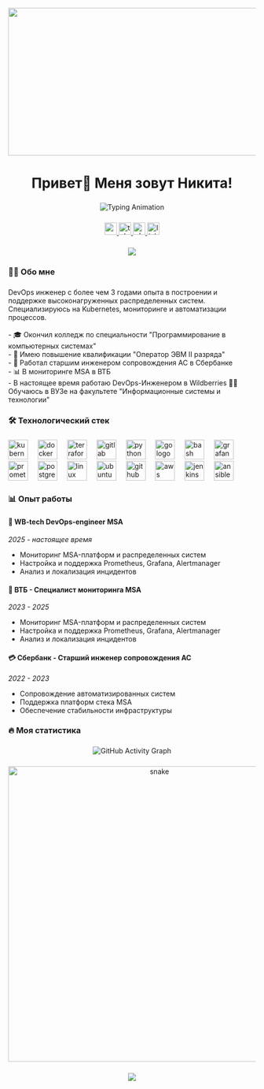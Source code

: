 <br clear="both">

<div align="center">
  <img height="300" width="600" src="https://raw.githubusercontent.com/abhisheknaiidu/abhisheknaiidu/master/code.gif"  />
</div>

###

<h1 align="center">Привет👋 Меня зовут Никита!</h1>

###

<div align="center">
  <img src="https://readme-typing-svg.herokuapp.com/?font=Roboto+Mono&size=24&duration=3000&color=00FF00&center=true&vCenter=true&width=500&lines=DevOps+Engineer;SRE+Specialist;Kubernetes+Expert;Monitoring+Guru" alt="Typing Animation" />
</div>

###

<div align="center">
  <a href="mailto:morozov.nikitosss.2003@gmail.com" target="_blank">
    <img src="https://img.shields.io/static/v1?message=Gmail&logo=gmail&label=&color=D14836&logoColor=white&labelColor=&style=for-the-badge" height="25" alt="gmail logo"  />
  </a>
  <a href="http://t.me/Foxeggg" target="_blank">
    <img src="https://img.shields.io/static/v1?message=Telegram&logo=telegram&label=&color=2CA5E0&logoColor=white&labelColor=&style=for-the-badge" height="25" alt="telegram logo"  />
  </a>
  <a href="tel:+79372108862" target="_blank">
    <img src="https://custom-icon-badges.demolab.com/badge/Phone-25D366?style=for-the-badge&logo=phone&logoColor=white" height="25" alt="phone logo"  />
  </a>
  <a href="https://www.linkedin.com/in/your-profile" target="_blank">
    <img src="https://img.shields.io/static/v1?message=LinkedIn&logo=linkedin&label=&color=0077B5&logoColor=white&labelColor=&style=for-the-badge" height="25" alt="linkedin logo"  />
  </a>
</div>

###

<div align="center">
  <img src="https://visitor-badge.laobi.icu/badge?page_id=Foxeggg.Foxeggg&"  />
</div>

###

<h3 align="left">👨‍💻 Обо мне</h3>

###

<p align="left">DevOps инженер с более чем 3 годами опыта в построении и поддержке высоконагруженных распределенных систем. Специализируюсь на Kubernetes, мониторинге и автоматизации процессов.<br><br>- 🎓 Окончил колледж по специальности "Программирование в компьютерных системах"<br>- 🔧 Имею повышение квалификации "Оператор ЭВМ II разряда"<br>- 💼 Работал старшим инженером сопровождения АС в Сбербанке<br>- 📊 В мониторинге MSA в ВТБ<br>- В настоящее время работаю DevOps-Инженером в Wildberries 👨‍🎓 Обучаюсь в ВУЗе на факультете "Информационные системы и технологии"</p>

###

<h3 align="left">🛠 Технологический стек</h3>

###

<div align="left">
  <img src="https://cdn.jsdelivr.net/gh/devicons/devicon/icons/kubernetes/kubernetes-plain.svg" height="40" alt="kubernetes logo"  />
  <img width="12" />
  <img src="https://cdn.jsdelivr.net/gh/devicons/devicon/icons/docker/docker-original.svg" height="40" alt="docker logo"  />
  <img width="12" />
  <img src="https://cdn.jsdelivr.net/gh/devicons/devicon/icons/terraform/terraform-original.svg" height="40" alt="terraform logo"  />
  <img width="12" />
  <img src="https://cdn.jsdelivr.net/gh/devicons/devicon/icons/gitlab/gitlab-original.svg" height="40" alt="gitlab logo"  />
  <img width="12" />
  <img src="https://cdn.jsdelivr.net/gh/devicons/devicon/icons/python/python-original.svg" height="40" alt="python logo"  />
  <img width="12" />
  <img src="https://cdn.jsdelivr.net/gh/devicons/devicon/icons/go/go-original.svg" height="40" alt="go logo"  />
  <img width="12" />
  <img src="https://cdn.jsdelivr.net/gh/devicons/devicon/icons/bash/bash-original.svg" height="40" alt="bash logo"  />
  <img width="12" />
  <img src="https://cdn.jsdelivr.net/gh/devicons/devicon/icons/grafana/grafana-original.svg" height="40" alt="grafana logo"  />
  <img width="12" />
  <img src="https://cdn.jsdelivr.net/gh/devicons/devicon/icons/prometheus/prometheus-original.svg" height="40" alt="prometheus logo"  />
  <img width="12" />
  <img src="https://cdn.jsdelivr.net/gh/devicons/devicon/icons/postgresql/postgresql-original.svg" height="40" alt="postgresql logo"  />
  <img width="12" />
  <img src="https://cdn.jsdelivr.net/gh/devicons/devicon/icons/linux/linux-original.svg" height="40" alt="linux logo"  />
  <img width="12" />
  <img src="https://cdn.jsdelivr.net/gh/devicons/devicon/icons/ubuntu/ubuntu-plain.svg" height="40" alt="ubuntu logo"  />
  <img width="12" />
  <img src="https://skillicons.dev/icons?i=github" height="40" alt="github logo"  />
  <img width="12" />
  <img src="https://skillicons.dev/icons?i=aws" height="40" alt="aws logo"  />
  <img width="12" />
  <img src="https://skillicons.dev/icons?i=jenkins" height="40" alt="jenkins logo"  />
  <img width="12" />
  <img src="https://skillicons.dev/icons?i=ansible" height="40" alt="ansible logo"  />
</div>

###

<h3 align="left">📊 Опыт работы</h3>

###

<div align="left">
  <h4>🏦 WB-tech DevOps-engineer MSA</h4>
  <p><em>2025 - настоящее время</em></p>
  <ul>
    <li>Мониторинг MSA-платформ и распределенных систем</li>
    <li>Настройка и поддержка Prometheus, Grafana, Alertmanager</li>
    <li>Анализ и локализация инцидентов</li>
  </ul>
  
  <h4>🏦 ВТБ - Специалист мониторинга MSA</h4>
  <p><em>2023 - 2025</em></p>
  <ul>
    <li>Мониторинг MSA-платформ и распределенных систем</li>
    <li>Настройка и поддержка Prometheus, Grafana, Alertmanager</li>
    <li>Анализ и локализация инцидентов</li>
  </ul>

  <h4>💳 Сбербанк - Старший инженер сопровождения АС</h4>
  <p><em>2022 - 2023</em></p>
  <ul>
    <li>Сопровождение автоматизированных систем</li>
    <li>Поддержка платформ стека MSA</li>
    <li>Обеспечение стабильности инфраструктуры</li>
  </ul>
</div>

###

<h3 align="left">🔥 Моя статистика</h3>

###



###

<div align="center">
  <img src="https://github-readme-activity-graph.vercel.app/graph?username=Foxeggg&custom_title=GitHub%20Activity%20Graph&bg_color=0D1117&color=00FF00&line=00FF00&point=FFFFFF&hide_border=true" alt="GitHub Activity Graph" />
</div>

###

<p align="center">
 <img width="600" src="https://github.com/Foxeggg/Foxeggg/blob/output/github-contribution-grid-snake.svg" alt="snake"/>
</p>

###

<div align="center">
  <img src="https://profile-counter.glitch.me/Foxeggg/count.svg?"  />
</div>
